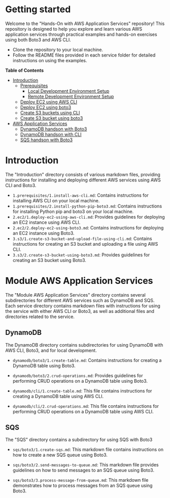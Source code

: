# Getting started
Welcome to the "Hands-On with AWS Application Services" repository! This repository is designed to help you explore and learn various AWS application services through practical examples and hands-on exercises using both Boto3 and AWS CLI.

- Clone the repository to your local machine.
- Follow the README files provided in each service folder for detailed instructions on using the examples.

**Table of Contents**


- [Introduction](./introduction)
  - [Prerequisites](./introduction/1.prerequesites)
    - [Local Development Environment Setup](./introduction/1.prerequesites/local-dev)
    - [Remote Development Environment Setup](./introduction/1.prerequesites/remote-dev)
  - [Deploy EC2 using AWS CLI](./introduction/2.ec2/1.deploy-ec2-using-aws-cli.md)
  - [Deploy EC2 using boto3](./introduction/2.ec2/2.deploy-ec2-using-boto3.md)
  - [Create S3 buckets using CLI](./introduction/3.s3/1.create-s3-bucket-and-upload-file-using-cli.md)
  - [Create S3 bucket using boto3](./introduction/3.s3/2.create-s3-bucket-using-boto3.md)
- [AWS Application Services](./module-aws-application-serices)
  - [DynamoDB handson with Boto3](./module-aws-application-serices/dynamodb/boto3)
  - [DynamoDB handson with CLI](./module-aws-application-serices/dynamodb/cli)
  - [SQS handson with Boto3](./module-aws-application-serices/sqs/boto3)


# Introduction

  The "Introduction" directory consists of various markdown files, providing instructions for installing and deploying different AWS services using AWS CLI and Boto3.

  - `1.prerequisites/1.install-aws-cli.md`: Contains instructions for installing AWS CLI on your local machine.
  - `1.prerequisites/2.install-python-pip-boto3.md`: Contains instructions for installing Python pip and boto3 on your local machine.
  - `2.ec2/1.deploy-ec2-using-aws-cli.md`: Provides guidelines for deploying an EC2 instance using AWS CLI.
  - `2.ec2/2.deploy-ec2-using-boto3.md`: Contains instructions for deploying an EC2 instance using Boto3.
  - `3.s3/1.create-s3-bucket-and-upload-file-using-cli.md`: Contains instructions for creating an S3 bucket and uploading a file using AWS CLI.
  - `3.s3/2.create-s3-bucket-using-boto3.md`: Provides guidelines for creating an S3 bucket using Boto3.


# Module AWS Application Services
  The "Module AWS Application Services" directory contains several subdirectories for different AWS services such as DynamoDB and SQS. Each service directory contains markdown files with instructions for using the service with either AWS CLI or Boto3, as well as additional files and directories related to the service.

## DynamoDB
  The DynamoDB directory contains subdirectories for using DynamoDB with AWS CLI, Boto3, and for local development.

  - `dynamodb/boto3/1.create-table.md`: Contains instructions for creating a DynamoDB table using Boto3.
  
  - `dynamodb/boto3/2.crud-operations.md`: Provides guidelines for performing CRUD operations on a DynamoDB table using Boto3.

  - `dynamodb/cli/1.create-table.md`: This file contains instructions for creating a DynamoDB table using AWS CLI.

  - `dynamodb/cli/2.crud-operations.md`: This file contains instructions for performing CRUD operations on a DynamoDB table using AWS CLI.

## SQS
  The "SQS" directory contains a subdirectory for using SQS with Boto3

  - `sqs/boto3/1.create-sqs.md`: This markdown file contains instructions on how to create a new SQS queue using Boto3.
  
  - `sqs/boto3/2.send-messages-to-queue.md`: This markdown file provides guidelines on how to send messages to an SQS queue using Boto3.
  
  - `sqs/boto3/3.process-message-from-queue.md`: This markdown file demonstrates how to process messages from an SQS queue using Boto3.